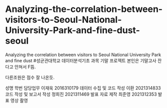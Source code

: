 # Analyzing-the-correlation-between-visitors-to-Seoul-National-University-Park-and-fine-dust-seoul
Analyzing the correlation between visitors to Seoul National University Park and fine dust
#성균관대학교 데이터분석기초 과목 기말 프로젝트
본인은 기말고사 잔다고 안쳐서 F뜸.

다른조원은 점수 잘 나온듯.

성명	학번	담당업무
이재욱	2016310179	데이터 수집 및 코드 작성
이환	2021314833	코드 작성 및 보고서 작성
정희진	2021311469	발표 자료 제작
최준영	2021312353	발표 영상 촬영
